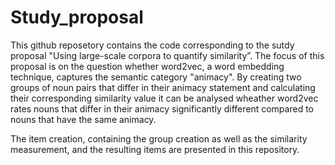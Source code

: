 # Study_proposal

This github reposetory contains the code corresponding to the sutdy proposal "Using large-scale corpora to quantify similarity”.
The focus of this proposal is on the question whether word2vec, a word embedding technique, captures the semantic category "animacy". By creating two groups of noun pairs that differ in their animacy statement and calculating their corresponding similarity value it can be analysed wheather word2vec rates nouns that differ in their animacy significantly different compared to nouns that have the same animacy.

The item creation, containing the group creation as well as the similarity measurement, and the resulting items are presented in this repository.
